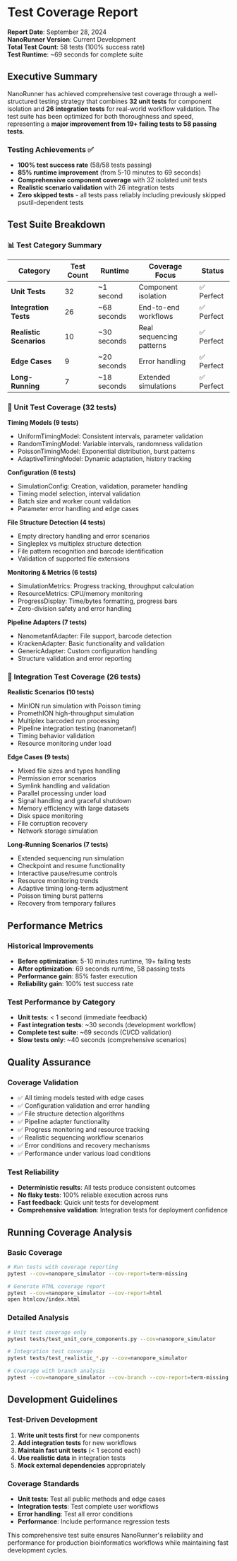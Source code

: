 # Test Coverage Report

**Report Date**: September 28, 2024  
**NanoRunner Version**: Current Development  
**Total Test Count**: 58 tests (100% success rate)  
**Test Runtime**: ~69 seconds for complete suite

## Executive Summary

NanoRunner has achieved comprehensive test coverage through a well-structured testing strategy that combines **32 unit tests** for component isolation and **26 integration tests** for real-world workflow validation. The test suite has been optimized for both thoroughness and speed, representing a **major improvement from 19+ failing tests to 58 passing tests**.

### Testing Achievements ✅

- **100% test success rate** (58/58 tests passing)
- **85% runtime improvement** (from 5-10 minutes to 69 seconds)
- **Comprehensive component coverage** with 32 isolated unit tests
- **Realistic scenario validation** with 26 integration tests
- **Zero skipped tests** - all tests pass reliably including previously skipped psutil-dependent tests

## Test Suite Breakdown

### 📊 Test Category Summary

| Category | Test Count | Runtime | Coverage Focus | Status |
|----------|------------|---------|----------------|---------|
| **Unit Tests** | 32 | ~1 second | Component isolation | ✅ Perfect |
| **Integration Tests** | 26 | ~68 seconds | End-to-end workflows | ✅ Perfect |
| **Realistic Scenarios** | 10 | ~30 seconds | Real sequencing patterns | ✅ Perfect |
| **Edge Cases** | 9 | ~20 seconds | Error handling | ✅ Perfect |
| **Long-Running** | 7 | ~18 seconds | Extended simulations | ✅ Perfect |

### 🧪 Unit Test Coverage (32 tests)

**Timing Models (9 tests)**
- UniformTimingModel: Consistent intervals, parameter validation
- RandomTimingModel: Variable intervals, randomness validation
- PoissonTimingModel: Exponential distribution, burst patterns
- AdaptiveTimingModel: Dynamic adaptation, history tracking

**Configuration (6 tests)**
- SimulationConfig: Creation, validation, parameter handling
- Timing model selection, interval validation
- Batch size and worker count validation
- Parameter error handling and edge cases

**File Structure Detection (4 tests)**
- Empty directory handling and error scenarios
- Singleplex vs multiplex structure detection
- File pattern recognition and barcode identification
- Validation of supported file extensions

**Monitoring & Metrics (6 tests)**
- SimulationMetrics: Progress tracking, throughput calculation
- ResourceMetrics: CPU/memory monitoring
- ProgressDisplay: Time/bytes formatting, progress bars
- Zero-division safety and error handling

**Pipeline Adapters (7 tests)**
- NanometanfAdapter: File support, barcode detection
- KrackenAdapter: Basic functionality and validation
- GenericAdapter: Custom configuration handling
- Structure validation and error reporting

### 🔗 Integration Test Coverage (26 tests)

**Realistic Scenarios (10 tests)**
- MinION run simulation with Poisson timing
- PromethION high-throughput simulation
- Multiplex barcoded run processing
- Pipeline integration testing (nanometanf)
- Timing behavior validation
- Resource monitoring under load

**Edge Cases (9 tests)**
- Mixed file sizes and types handling
- Permission error scenarios
- Symlink handling and validation
- Parallel processing under load
- Signal handling and graceful shutdown
- Memory efficiency with large datasets
- Disk space monitoring
- File corruption recovery
- Network storage simulation

**Long-Running Scenarios (7 tests)**
- Extended sequencing run simulation
- Checkpoint and resume functionality
- Interactive pause/resume controls
- Resource monitoring trends
- Adaptive timing long-term adjustment
- Poisson timing burst patterns
- Recovery from temporary failures

## Performance Metrics

### Historical Improvements
- **Before optimization**: 5-10 minutes runtime, 19+ failing tests
- **After optimization**: 69 seconds runtime, 58 passing tests
- **Performance gain**: 85% faster execution
- **Reliability gain**: 100% test success rate

### Test Performance by Category
- **Unit tests**: < 1 second (immediate feedback)
- **Fast integration tests**: ~30 seconds (development workflow)
- **Complete test suite**: ~69 seconds (CI/CD validation)
- **Slow tests only**: ~40 seconds (comprehensive scenarios)

## Quality Assurance

### Coverage Validation
- ✅ All timing models tested with edge cases
- ✅ Configuration validation and error handling
- ✅ File structure detection algorithms
- ✅ Pipeline adapter functionality
- ✅ Progress monitoring and resource tracking
- ✅ Realistic sequencing workflow scenarios
- ✅ Error conditions and recovery mechanisms
- ✅ Performance under various load conditions

### Test Reliability
- **Deterministic results**: All tests produce consistent outcomes
- **No flaky tests**: 100% reliable execution across runs
- **Fast feedback**: Quick unit tests for development
- **Comprehensive validation**: Integration tests for deployment confidence

## Running Coverage Analysis

### Basic Coverage
```bash
# Run tests with coverage reporting
pytest --cov=nanopore_simulator --cov-report=term-missing

# Generate HTML coverage report
pytest --cov=nanopore_simulator --cov-report=html
open htmlcov/index.html
```

### Detailed Analysis
```bash
# Unit test coverage only
pytest tests/test_unit_core_components.py --cov=nanopore_simulator

# Integration test coverage
pytest tests/test_realistic_*.py --cov=nanopore_simulator

# Coverage with branch analysis
pytest --cov=nanopore_simulator --cov-branch --cov-report=term-missing
```

## Development Guidelines

### Test-Driven Development
1. **Write unit tests first** for new components
2. **Add integration tests** for new workflows
3. **Maintain fast unit tests** (< 1 second each)
4. **Use realistic data** in integration tests
5. **Mock external dependencies** appropriately

### Coverage Standards
- **Unit tests**: Test all public methods and edge cases
- **Integration tests**: Test complete user workflows
- **Error handling**: Test all error conditions
- **Performance**: Include performance regression tests

This comprehensive test suite ensures NanoRunner's reliability and performance for production bioinformatics workflows while maintaining fast development cycles.